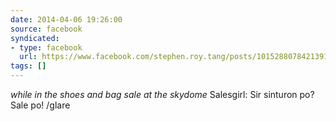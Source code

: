 ```yaml
---
date: 2014-04-06 19:26:00
source: facebook
syndicated:
- type: facebook
  url: https://www.facebook.com/stephen.roy.tang/posts/10152880784213912
tags: []
---
```


*while in the shoes and bag sale at the skydome*  Salesgirl: Sir sinturon po? Sale po!  /glare